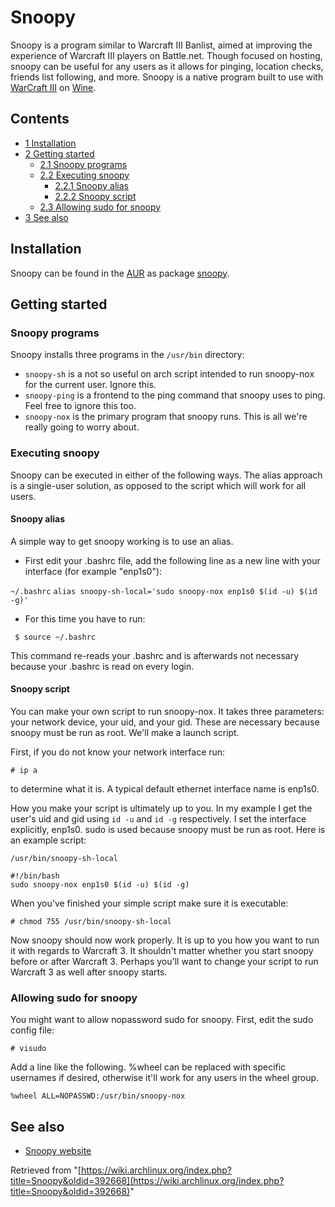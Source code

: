 # Snoopy

Snoopy is a program similar to Warcraft III Banlist, aimed at improving the experience of Warcraft III players on Battle.net. Though focused on hosting, snoopy can be useful for any users as it allows for pinging, location checks, friends list following, and more. Snoopy is a native program built to use with [WarCraft III](/index.php/WarCraft_III "WarCraft III") on [Wine](/index.php/Wine "Wine").

## Contents

*   [1 Installation](#Installation)
*   [2 Getting started](#Getting_started)
    *   [2.1 Snoopy programs](#Snoopy_programs)
    *   [2.2 Executing snoopy](#Executing_snoopy)
        *   [2.2.1 Snoopy alias](#Snoopy_alias)
        *   [2.2.2 Snoopy script](#Snoopy_script)
    *   [2.3 Allowing sudo for snoopy](#Allowing_sudo_for_snoopy)
*   [3 See also](#See_also)

## Installation

Snoopy can be found in the [AUR](/index.php/AUR "AUR") as package [snoopy](https://aur.archlinux.org/packages/snoopy/).

## Getting started

### Snoopy programs

Snoopy installs three programs in the `/usr/bin` directory:

*   `snoopy-sh` is a not so useful on arch script intended to run snoopy-nox for the current user. Ignore this.
*   `snoopy-ping` is a frontend to the ping command that snoopy uses to ping. Feel free to ignore this too.
*   `snoopy-nox` is the primary program that snoopy runs. This is all we're really going to worry about.

### Executing snoopy

Snoopy can be executed in either of the following ways. The alias approach is a single-user solution, as opposed to the script which will work for all users.

#### Snoopy alias

A simple way to get snoopy working is to use an alias.

*   First edit your .bashrc file, add the following line as a new line with your interface (for example "enp1s0"):

 `~/.bashrc`  `alias snoopy-sh-local='sudo snoopy-nox enp1s0 $(id -u) $(id -g)'` 

*   For this time you have to run:

```
 $ source ~/.bashrc

```

This command re-reads your .bashrc and is afterwards not necessary because your .bashrc is read on every login.

#### Snoopy script

You can make your own script to run snoopy-nox. It takes three parameters: your network device, your uid, and your gid. These are necessary because snoopy must be run as root. We'll make a launch script.

First, if you do not know your network interface run:

```
# ip a

```

to determine what it is. A typical default ethernet interface name is enp1s0.

How you make your script is ultimately up to you. In my example I get the user's uid and gid using `id -u` and `id -g` respectively. I set the interface explicitly, enp1s0\. sudo is used because snoopy must be run as root. Here is an example script:

 `/usr/bin/snoopy-sh-local` 

```
#!/bin/bash
sudo snoopy-nox enp1s0 $(id -u) $(id -g)

```

When you've finished your simple script make sure it is executable:

```
# chmod 755 /usr/bin/snoopy-sh-local

```

Now snoopy should now work properly. It is up to you how you want to run it with regards to Warcraft 3\. It shouldn't matter whether you start snoopy before or after Warcraft 3\. Perhaps you'll want to change your script to run Warcraft 3 as well after snoopy starts.

### Allowing sudo for snoopy

You might want to allow nopassword sudo for snoopy. First, edit the sudo config file:

```
# visudo

```

Add a line like the following. %wheel can be replaced with specific usernames if desired, otherwise it'll work for any users in the wheel group.

```
%wheel ALL=NOPASSWD:/usr/bin/snoopy-nox

```

## See also

*   [Snoopy website](http://snoopy.tuxfamily.org)

Retrieved from "[https://wiki.archlinux.org/index.php?title=Snoopy&oldid=392668](https://wiki.archlinux.org/index.php?title=Snoopy&oldid=392668)"